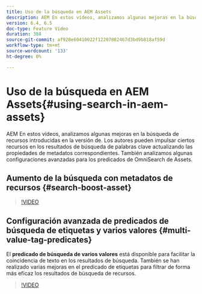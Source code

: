 ```yaml
---
title: Uso de la búsqueda en AEM Assets
description: AEM En estos vídeos, analizamos algunas mejoras en la búsqueda de recursos introducidas en la versión de. Los autores pueden impulsar ciertos recursos en los resultados de búsqueda de palabras clave actualizando las propiedades de metadatos correspondientes. También analizamos algunas configuraciones avanzadas para los predicados de OmniSearch de Assets.
version: 6.4, 6.5
doc-type: Feature Video
duration: 388
source-git-commit: af928e60410022f12207082467d3bd9b818af59d
workflow-type: tm+mt
source-wordcount: '133'
ht-degree: 0%

---
```



# Uso de la búsqueda en AEM Assets{#using-search-in-aem-assets}

AEM En estos vídeos, analizamos algunas mejoras en la búsqueda de recursos introducidas en la versión de. Los autores pueden impulsar ciertos recursos en los resultados de búsqueda de palabras clave actualizando las propiedades de metadatos correspondientes. También analizamos algunas configuraciones avanzadas para los predicados de OmniSearch de Assets.

## Aumento de la búsqueda con metadatos de recursos {#search-boost-asset}

>[!VIDEO](https://video.tv.adobe.com/v/16766?quality=12&learn=on)

## Configuración avanzada de predicados de búsqueda de etiquetas y varios valores {#multi-value-tag-predicates}

El **predicado de búsqueda de varios valores** está disponible para facilitar la coincidencia de texto en los resultados de búsqueda. También se han realizado varias mejoras en el predicado de etiquetas para filtrar de forma más eficaz los resultados de búsqueda de recursos.

>[!VIDEO](https://video.tv.adobe.com/v/16457?quality=12&learn=on)
